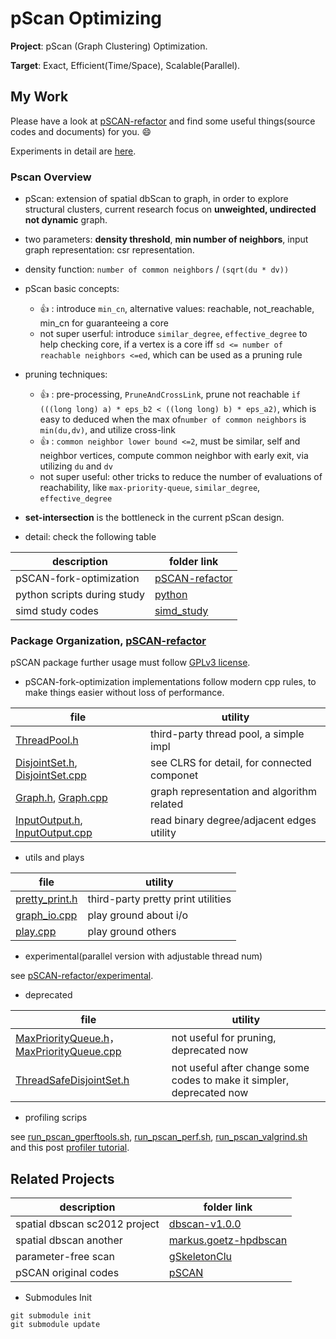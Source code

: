 # pScan Optimizing

**Project**: pScan (Graph Clustering) Optimization.

**Target**: Exact, Efficient(Time/Space), Scalable(Parallel).

## My Work

Please have a look at [pSCAN-refactor](pSCAN-refactor) and find some useful things(source codes and documents) for you. :smile:

Experiments in detail are [here](python_experiments).

### Pscan Overview

* pScan: extension of spatial dbScan to graph, in order to explore structural clusters, current research focus on **unweighted, undirected not dynamic** graph.

* two parameters: **density threshold**, **min number of neighbors**, input graph representation: csr representation.

* density function: `number of common neighbors` / `(sqrt(du * dv))`

* pScan basic concepts:
  * :thumbsup: : introduce `min_cn`, alternative values: reachable, not_reachable, min_cn for guaranteeing a core
  * not super userful: introduce `similar_degree`, `effective_degree` to help checking core, if a vertex is a core iff `sd <= number of reachable neighbors <=ed`, which can be used as a pruning rule

* pruning techniques:
  * :thumbsup: : pre-processing, `PruneAndCrossLink`, prune not reachable `if (((long long) a) * eps_b2 < ((long long) b) * eps_a2)`, which is easy to deduced when the max of`number of common neighbors` is `min(du,dv)`, and utilize cross-link
  * :thumbsup: : `common neighbor lower bound <=2`, must be similar, self and neighbor vertices, compute common neighbor with early exit, via utilizing `du` and `dv`
  * not super useful: other tricks to reduce the number of evaluations of reachability, like `max-priority-queue`, `similar_degree`, `effective_degree`

* **set-intersection** is the bottleneck in the current pScan design.

* detail: check the following table

description | folder link
--- | ---
pSCAN-fork-optimization | [pSCAN-refactor](pSCAN-refactor)
python scripts during study | [python](python)
simd study codes | [simd_study](simd_study)

### Package Organization, [pSCAN-refactor](pSCAN-refactor)

pSCAN package further usage must follow [GPLv3 license](pSCAN-refactor/LICENSE).

* pSCAN-fork-optimization implementations follow modern cpp rules, to make things easier without loss of performance.

file | utility
--- | ---
[ThreadPool.h](pSCAN-refactor/ThreadPool.h) | third-party thread pool, a simple impl
[DisjointSet.h](pSCAN-refactor/DisjointSet.h), [DisjointSet.cpp](pSCAN-refactor/DisjointSet.cpp) | see CLRS for detail, for connected componet
[Graph.h](pSCAN-refactor/Graph.h), [Graph.cpp](pSCAN-refactor/Graph.cpp) | graph representation and algorithm  related
[InputOutput.h](pSCAN-refactor/InputOutput.h), [InputOutput.cpp](pSCAN-refactor/InputOutput.cpp) | read binary degree/adjacent edges utility

* utils and plays

file | utility
--- | ---
[pretty_print.h](pSCAN-refactor/playground/pretty_print.h) | third-party pretty print utilities
[graph_io.cpp](pSCAN-refactor/playground/graph_io.cpp) | play ground about i/o
[play.cpp](pSCAN-refactor/playground/play.cpp) | play ground others

* experimental(parallel version with adjustable thread num)

see [pSCAN-refactor/experimental](pSCAN-refactor/experimental).

* deprecated

file | utility
--- | ---
[MaxPriorityQueue.h](pSCAN-refactor/playground/MaxPriorityQueue.h)，[MaxPriorityQueue.cpp](pSCAN-refactor/playground/MaxPriorityQueue.cpp) | not useful for pruning, deprecated now
[ThreadSafeDisjointSet.h](pSCAN-refactor/playground/ThreadSafeDisjointSet.h) | not useful after change some codes to make it simpler, deprecated now

* profiling scrips

see [run_pscan_gperftools.sh](pSCAN-refactor/run_pscan_gperftools.sh), [run_pscan_perf.sh](pSCAN-refactor/run_pscan_perf.sh), [run_pscan_valgrind.sh](pSCAN-refactor/run_pscan_valgrind.sh) and this post [profiler tutorial](http://gernotklingler.com/blog/gprof-valgrind-gperftools-evaluation-tools-application-level-cpu-profiling-linux/).


## Related Projects

description | folder link
--- | ---
spatial dbscan sc2012 project | [dbscan-v1.0.0](related_projects/dbscan-v1.0.0)
spatial dbscan another | [markus.goetz-hpdbscan](related_projects/markus.goetz-hpdbscan)
parameter-free scan | [gSkeletonClu](related_projects/gSkeletonClu)
pSCAN original codes | [pSCAN](related_projects/pSCAN)

* Submodules Init

```
git submodule init
git submodule update
```

